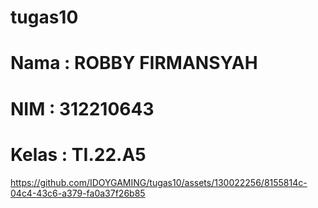 # tugas10

# Nama  : ROBBY FIRMANSYAH
# NIM   : 312210643
# Kelas : TI.22.A5


https://github.com/IDOYGAMING/tugas10/assets/130022256/8155814c-04c4-43c6-a379-fa0a37f26b85

